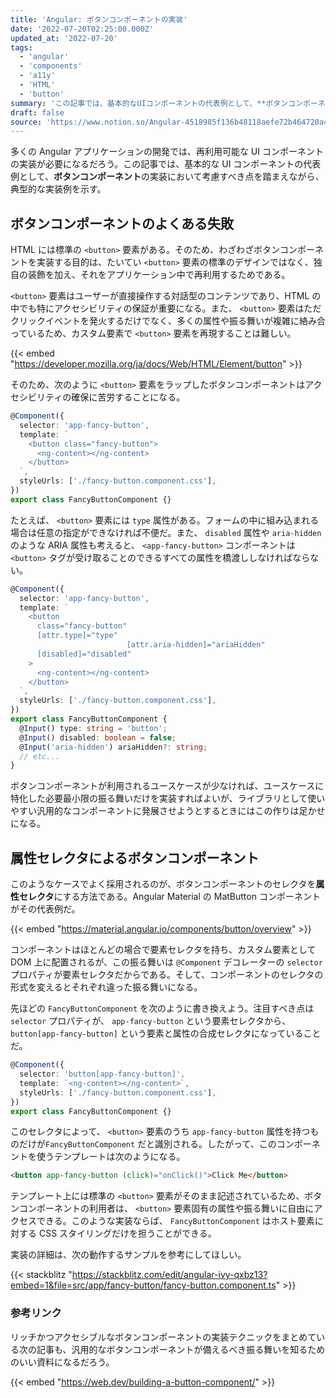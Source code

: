 ```yaml
---
title: 'Angular: ボタンコンポーネントの実装'
date: '2022-07-20T02:25:00.000Z'
updated_at: '2022-07-20'
tags:
  - 'angular'
  - 'components'
  - 'a11y'
  - 'HTML'
  - 'button'
summary: 'この記事では、基本的なUIコンポーネントの代表例として、**ボタンコンポーネント**の実装において考慮すべき点を踏まえながら、典型的な実装例を示す。'
draft: false
source: 'https://www.notion.so/Angular-4518985f136b48118aefe72b464720a4'
---
```


多くの Angular アプリケーションの開発では、再利用可能な UI コンポーネントの実装が必要になるだろう。この記事では、基本的な UI コンポーネントの代表例として、**ボタンコンポーネント**の実装において考慮すべき点を踏まえながら、典型的な実装例を示す。

## ボタンコンポーネントのよくある失敗

HTML には標準の `<button>` 要素がある。そのため、わざわざボタンコンポーネントを実装する目的は、たいてい `<button>` 要素の標準のデザインではなく、独自の装飾を加え、それをアプリケーション中で再利用するためである。

`<button>` 要素はユーザーが直接操作する対話型のコンテンツであり、HTML の中でも特にアクセシビリティの保証が重要になる。また、 `<button>` 要素はただクリックイベントを発火するだけでなく、多くの属性や振る舞いが複雑に絡み合っているため、カスタム要素で `<button>` 要素を再現することは難しい。

{{< embed "https://developer.mozilla.org/ja/docs/Web/HTML/Element/button" >}}

そのため、次のように `<button>` 要素をラップしたボタンコンポーネントはアクセシビリティの確保に苦労することになる。

```typescript
@Component({
  selector: 'app-fancy-button',
  template: `
    <button class="fancy-button">
      <ng-content></ng-content>
    </button>
  `,
  styleUrls: ['./fancy-button.component.css'],
})
export class FancyButtonComponent {}
```

たとえば、 `<button>` 要素には `type` 属性がある。フォームの中に組み込まれる場合は任意の指定ができなければ不便だ。また、 `disabled` 属性や `aria-hidden` のような ARIA 属性も考えると、 `<app-fancy-button>` コンポーネントは `<button>` タグが受け取ることのできるすべての属性を橋渡ししなければならない。

```typescript
@Component({
  selector: 'app-fancy-button',
  template: `
    <button
      class="fancy-button"
      [attr.type]="type"
      　　　　　　　　　　　　[attr.aria-hidden]="ariaHidden"
      [disabled]="disabled"
    >
      <ng-content></ng-content>
    </button>
  `,
  styleUrls: ['./fancy-button.component.css'],
})
export class FancyButtonComponent {
  @Input() type: string = 'button';
  @Input() disabled: boolean = false;
  @Input('aria-hidden') ariaHidden?: string;
  // etc...
}
```

ボタンコンポーネントが利用されるユースケースが少なければ、ユースケースに特化した必要最小限の振る舞いだけを実装すればよいが、ライブラリとして使いやすい汎用的なコンポーネントに発展させようとするときにはこの作りは足かせになる。

## 属性セレクタによるボタンコンポーネント

このようなケースでよく採用されるのが、ボタンコンポーネントのセレクタを**属性セレクタ**にする方法である。Angular Material の MatButton コンポーネントがその代表例だ。

{{< embed "https://material.angular.io/components/button/overview" >}}

コンポーネントはほとんどの場合で要素セレクタを持ち、カスタム要素として DOM 上に配置されるが、この振る舞いは `@Component` デコレーターの `selector` プロパティが要素セレクタだからである。そして、コンポーネントのセレクタの形式を変えるとそれぞれ違った振る舞いになる。

先ほどの `FancyButtonComponent` を次のように書き換えよう。注目すべき点は `selector` プロパティが、 `app-fancy-button` という要素セレクタから、 `button[app-fancy-button]` という要素と属性の合成セレクタになっていることだ。

```typescript
@Component({
  selector: 'button[app-fancy-button]',
  template: `<ng-content></ng-content>`,
  styleUrls: ['./fancy-button.component.css'],
})
export class FancyButtonComponent {}
```

このセレクタによって、 `<button>` 要素のうち `app-fancy-button` 属性を持つものだけが`FancyButtonComponent` だと識別される。したがって、このコンポーネントを使うテンプレートは次のようになる。

```html
<button app-fancy-button (click)="onClick()">Click Me</button>
```

テンプレート上には標準の `<button>` 要素がそのまま記述されているため、ボタンコンポーネントの利用者は、 `<button>` 要素固有の属性や振る舞いに自由にアクセスできる。このような実装ならば、 `FancyButtonComponent` はホスト要素に対する CSS スタイリングだけを担うことができる。

実装の詳細は、次の動作するサンプルを参考にしてほしい。

{{< stackblitz "https://stackblitz.com/edit/angular-ivy-qxbz13?embed=1&file=src/app/fancy-button/fancy-button.component.ts" >}}

### 参考リンク

リッチかつアクセシブルなボタンコンポーネントの実装テクニックをまとめている次の記事も、汎用的なボタンコンポーネントが備えるべき振る舞いを知るためのいい資料になるだろう。

{{< embed "https://web.dev/building-a-button-component/" >}}
